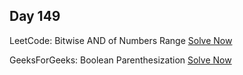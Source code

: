 ## Day 149

LeetCode: Bitwise AND of Numbers Range 
[Solve Now](https://leetcode.com/problems/bitwise-and-of-numbers-range/description/)

GeeksForGeeks: Boolean Parenthesization 
[Solve Now](https://www.geeksforgeeks.org/problems/boolean-parenthesization5610/1)